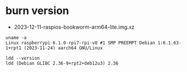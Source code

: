 # burn version

* 2023-12-11-raspios-bookworm-arm64-lite.img.xz

```
uname -a
Linux raspberrypi 6.1.0-rpi7-rpi-v8 #1 SMP PREEMPT Debian 1:6.1.63-1+rpt1 (2023-11-24) aarch64 GNU/Linux

ldd --version
ldd (Debian GLIBC 2.36-9+rpt2+deb12u3) 2.36


```


